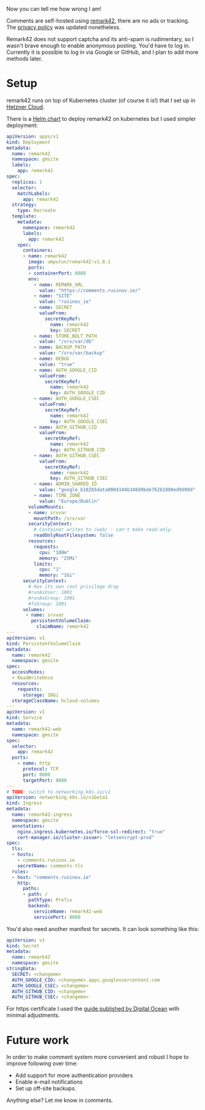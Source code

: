 Now you can tell me how wrong I am!

Comments are self-hosted using [remark42](https://github.com/umputun/remark42), there are no ads or tracking. The [privacy policy](/en/pages/privacy-policy/) was updated nonetheless.

Remark42 does not support captcha and its anti-spam is rudimentary, so I wasn't brave enough to enable anonymous posting. You'd have to log in. Currently it is possible to log in via Google or GitHub, and I plan to add more methods later.

<!-- TEASER_END -->

# Setup

remark42 runs on top of Kubernetes cluster (of course it is!) that I set up in [Hetzner Cloud](https://hetzner.com/cloud).

There is a [Helm chart](https://github.com/groundhog2k/helm-charts/tree/master/charts/remark42) to deploy remark42 on kubernetes but I used simpler deployment:

```yaml
apiVersion: apps/v1
kind: Deployment
metadata:
  name: remark42
  namespace: gmsite
  labels:
    app: remark42
spec:
  replicas: 1
  selector:
    matchLabels:
      app: remark42
  strategy:
    type: Recreate
  template:
    metadata:
      namespace: remark42
      labels:
        app: remark42
    spec:
      containers:
      - name: remark42
        image: umputun/remark42:v1.8.1
        ports:
        - containerPort: 8080
        env:
          - name: REMARK_URL
            value: "https://comments.rusinov.ie/"
          - name: "SITE"
            value: "rusinov_ie"
          - name: SECRET
            valueFrom:
              secretKeyRef:
                name: remark42
                key: SECRET
          - name: STORE_BOLT_PATH
            value: "/srv/var/db"
          - name: BACKUP_PATH
            value: "/srv/var/backup"
          - name: DEBUG
            value: "true"
          - name: AUTH_GOOGLE_CID
            valueFrom:
              secretKeyRef:
                name: remark42
                key: AUTH_GOOGLE_CID
          - name: AUTH_GOOGLE_CSEC
            valueFrom:
              secretKeyRef:
                name: remark42
                key: AUTH_GOOGLE_CSEC
          - name: AUTH_GITHUB_CID
            valueFrom:
              secretKeyRef:
                name: remark42
                key: AUTH_GITHUB_CID
          - name: AUTH_GITHUB_CSEC
            valueFrom:
              secretKeyRef:
                name: remark42
                key: AUTH_GITHUB_CSEC
          - name: ADMIN_SHARED_ID
            value: "google_b182b5data0004104b348d9bde762b1880ed9d98d"
          - name: TIME_ZONE
            value: "Europe/Dublin"
        volumeMounts:
        - name: srvvar
          mountPath: /srv/var
        securityContext:
          # Container writes to /web/ - can't make read-only.
          readOnlyRootFilesystem: false
        resources:
          requests:
            cpu: "100m"
            memory: "25Mi"
          limits:
            cpu: "1"
            memory: "1Gi"
      securityContext:
        # Has its own root privilege drop
        #runAsUser: 1001
        #runAsGroup: 1001
        #fsGroup: 1001
      volumes:
       - name: srvvar
         persistentVolumeClaim:
           claimName: remark42
---
apiVersion: v1
kind: PersistentVolumeClaim
metadata:
  name: remark42
  namespace: gmsite
spec:
  accessModes:
  - ReadWriteOnce
  resources:
    requests:
      storage: 10Gi
  storageClassName: hcloud-volumes
---
apiVersion: v1
kind: Service
metadata:
  name: remark42-web
  namespace: gmsite
spec:
  selector:
    app: remark42
  ports:
    - name: http
      protocol: TCP
      port: 8080
      targetPort: 8080
---
# TODO: switch to networking.k8s.io/v1
apiVersion: networking.k8s.io/v1beta1
kind: Ingress
metadata:
  name: remark42-ingress
  namespace: gmsite
  annotations:
    nginx.ingress.kubernetes.io/force-ssl-redirect: "true"
    cert-manager.io/cluster-issuer: "letsencrypt-prod"
spec:
  tls:
  - hosts:
    - comments.rusinov.ie
    secretName: comments-tls
  rules:
  - host: "comments.rusinov.ie"
    http:
      paths:
      - path: /
        pathType: Prefix
        backend:
          serviceName: remark42-web
          servicePort: 8080
```

You'd also need another manifest for secrets. It can look something like this:

```yaml
apiVersion: v1
kind: Secret
metadata:
  name: remark42
  namespace: gmsite
stringData:
  SECRET: <changeme>
  AUTH_GOOGLE_CID: <changeme>.apps.googleusercontent.com
  AUTH_GOOGLE_CSEC: <changeme>
  AUTH_GITHUB_CID: <changeme>
  AUTH_GITHUB_CSEC: <changeme>
```

For https certificate I used the [guide published by Digital Ocean](https://www.digitalocean.com/community/tutorials/how-to-set-up-an-nginx-ingress-with-cert-manager-on-digitalocean-kubernetes) with minimal adjustments.

# Future work

In order to make comment system more convenient and robust I hope to improve following over time:

*   Add support for more authentication providers
*   Enable e-mail notifications
*   Set up off-site backups.

Anything else? Let me know in comments.
